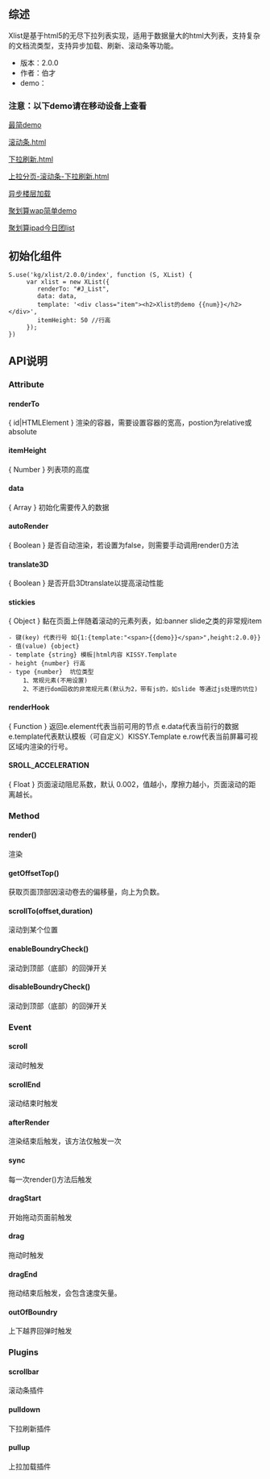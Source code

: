 ## 综述

Xlist是基于html5的无尽下拉列表实现，适用于数据量大的html大列表，支持复杂的文档流类型，支持异步加载、刷新、滚动条等功能。

* 版本：2.0.0
* 作者：伯才
* demo：
### 注意：以下demo请在移动设备上查看

[最简demo](../demo/default.html)

[滚动条.html](../demo/scrollbar.html)

[下拉刷新.html](../demo/pulldownrefresh.html)

[上拉分页-滚动条-下拉刷新.html](../demo/pagination.html)

[异步楼层加载](../demo/async-floor.html)

[聚划算wap简单demo](../demo/jhs.html)

[聚划算ipad今日团list](http://ju.taobao.com/pad/normal.htm)

## 初始化组件
		
    S.use('kg/xlist/2.0.0/index', function (S, XList) {
         var xlist = new XList({
         	renderTo: "#J_List",
	        data: data,
	        template: '<div class="item"><h2>Xlist的demo {{num}}</h2></div>',
	        itemHeight: 50 //行高
         });
    })
	

## API说明

### Attribute

#### renderTo  

{ id|HTMLElement } 渲染的容器，需要设置容器的宽高，postion为relative或absolute

#### itemHeight

{ Number } 列表项的高度

#### data

{ Array } 初始化需要传入的数据

#### autoRender

{ Boolean } 是否自动渲染，若设置为false，则需要手动调用render()方法

#### translate3D

{ Boolean } 是否开启3Dtranslate以提高滚动性能

#### stickies

{ Object } 黏在页面上伴随着滚动的元素列表，如:banner slide之类的非常规item

	- 键(key) 代表行号 如{1:{template:"<span>{{demo}}</span>",height:2.0.0}}
	- 值(value) {object}  
	- template {string} 模板|html内容 KISSY.Template
	- height {number} 行高
	- type {number}  坑位类型
		1、常规元素(不用设置)
		2、不进行dom回收的非常规元素(默认为2，带有js的，如slide 等通过js处理的坑位)



#### renderHook

{ Function } 返回e.element代表当前可用的节点   e.data代表当前行的数据  e.template代表默认模板（可自定义）KISSY.Template e.row代表当前屏幕可视区域内渲染的行号。


#### SROLL_ACCELERATION

{ Float } 页面滚动阻尼系数，默认 0.002，值越小，摩擦力越小，页面滚动的距离越长。


### Method

#### render()

渲染

#### getOffsetTop()

获取页面顶部因滚动卷去的偏移量，向上为负数。

#### scrollTo(offset,duration)

滚动到某个位置

#### enableBoundryCheck()

滚动到顶部（底部）的回弹开关 

#### disableBoundryCheck()

滚动到顶部（底部）的回弹开关 


### Event

#### scroll

滚动时触发

#### scrollEnd

滚动结束时触发

#### afterRender

渲染结束后触发，该方法仅触发一次

#### sync

每一次render()方法后触发

#### dragStart

开始拖动页面前触发

#### drag

拖动时触发

#### dragEnd

拖动结束后触发，会包含速度矢量。

#### outOfBoundry

上下越界回弹时触发



### Plugins

#### scrollbar

滚动条插件

#### pulldown

下拉刷新插件

#### pullup

上拉加载插件























